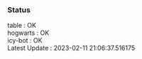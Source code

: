 ### Status


table : OK  
hogwarts : OK  
icy-bot : OK  
Latest Update : 2023-02-11 21:06:37.516175
